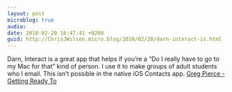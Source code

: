 ```yaml
---
layout: post
microblog: true
audio: 
date: 2018-02-20 16:47:41 +0200
guid: http://ChrisJWilson.micro.blog/2018/02/20/darn-interact-is.html
---
```

Darn, Interact is a great app that helps if you’re a “Do I really have to go to my Mac for that” kind of person. I use it to make groups of adult students who I email. This isn’t possible in the native iOS Contacts app. [Greg Pierce - Getting Ready To](https://agiletortoise.micro.blog/2018/02/12/getting-ready-to.html)
